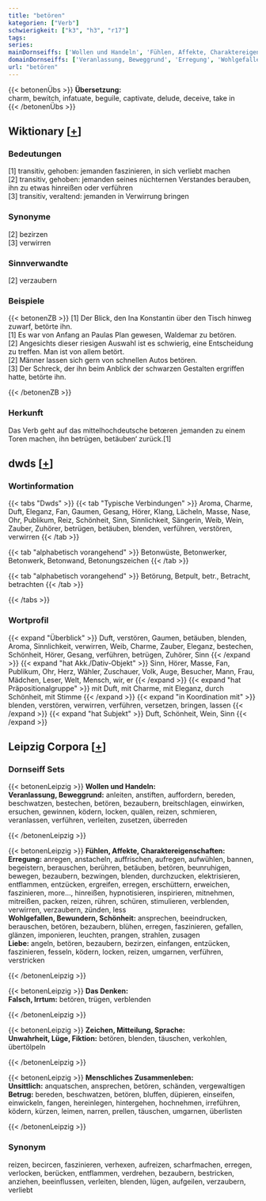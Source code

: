 ```yaml
---
title: "betören"
kategorien: ["Verb"]
schwierigkeit: ["k3", "h3", "r17"]
tags:
series:
mainDornseiffs: ['Wollen und Handeln', 'Fühlen, Affekte, Charaktereigenschaften', 'Das Denken', 'Zeichen, Mitteilung, Sprache', 'Menschliches Zusammenleben']
domainDornseiffs: ['Veranlassung, Beweggrund', 'Erregung', 'Wohlgefallen, Bewundern, Schönheit', 'Liebe', 'Falsch, Irrtum', 'Unwahrheit, Lüge, Fiktion', 'Unsittlich', 'Betrug']
url: "betören"
---
```


{{< betonenÜbs >}}
**Übersetzung:**  
charm, bewitch, infatuate, beguile, captivate, delude, deceive, take in  
{{< /betonenÜbs >}}

## Wiktionary [[+](https://de.wiktionary.org/wiki/betören)]

### Bedeutungen
[1] transitiv, gehoben: jemanden faszinieren, in sich verliebt machen  
[2] transitiv, gehoben: jemanden seines nüchternen Verstandes berauben, ihn zu etwas hinreißen oder verführen  
[3] transitiv, veraltend: jemanden in Verwirrung bringen  

### Synonyme
[2] bezirzen  
[3] verwirren  

### Sinnverwandte
[2] verzaubern  

### Beispiele
{{< betonenZB >}}
[1] Der Blick, den Ina Konstantin über den Tisch hinweg zuwarf, betörte ihn.  
[1] Es war von Anfang an Paulas Plan gewesen, Waldemar zu betören.  
[2] Angesichts dieser riesigen Auswahl ist es schwierig, eine Entscheidung zu treffen. Man ist von allem betört.  
[2] Männer lassen sich gern von schnellen Autos betören.  
[3] Der Schreck, der ihn beim Anblick der schwarzen Gestalten ergriffen hatte, betörte ihn.  

{{< /betonenZB >}}
### Herkunft
Das Verb geht auf das mittelhochdeutsche betœren ‚jemanden zu einem Toren machen, ihn betrügen, betäuben‘ zurück.[1]  



## dwds [[+](https://www.dwds.de/wb/betören)]

### Wortinformation
{{< tabs "Dwds" >}}
{{< tab "Typische Verbindungen" >}}
Aroma, Charme, Duft, Eleganz, Fan, Gaumen, Gesang, Hörer, Klang, Lächeln, Masse, Nase, Ohr, Publikum, Reiz, Schönheit, Sinn, Sinnlichkeit, Sängerin, Weib, Wein, Zauber, Zuhörer, betrügen, betäuben, blenden, verführen, verstören, verwirren
{{< /tab >}}

{{< tab "alphabetisch vorangehend" >}}
Betonwüste, Betonwerker, Betonwerk, Betonwand, Betonungszeichen
{{< /tab >}}

{{< tab "alphabetisch vorangehend" >}}
Betörung, Betpult, betr., Betracht, betrachten
{{< /tab >}}

{{< /tabs >}}

### Wortprofil
{{< expand "Überblick" >}} Duft, verstören, Gaumen, betäuben, blenden, Aroma, Sinnlichkeit, verwirren, Weib, Charme, Zauber, Eleganz, bestechen, Schönheit, Hörer, Gesang, verführen, betrügen, Zuhörer, Sinn {{< /expand >}}
{{< expand "hat Akk./Dativ-Objekt" >}} Sinn, Hörer, Masse, Fan, Publikum, Ohr, Herz, Wähler, Zuschauer, Volk, Auge, Besucher, Mann, Frau, Mädchen, Leser, Welt, Mensch, wir, er {{< /expand >}}
{{< expand "hat Präpositionalgruppe" >}} mit Duft, mit Charme, mit Eleganz, durch Schönheit, mit Stimme {{< /expand >}}
{{< expand "in Koordination mit" >}} blenden, verstören, verwirren, verführen, versetzen, bringen, lassen {{< /expand >}}
{{< expand "hat Subjekt" >}} Duft, Schönheit, Wein, Sinn {{< /expand >}}

## Leipzig Corpora [[+](https://corpora.uni-leipzig.de/en/res?word=betören&corpusId=deu_newscrawl-public_2018)]

### Dornseiff Sets
{{< betonenLeipzig >}}
**Wollen und Handeln:**  
**Veranlassung, Beweggrund:** anleiten, anstiften, auffordern, bereden, beschwatzen, bestechen, betören, bezaubern, breitschlagen, einwirken, ersuchen, gewinnen, ködern, locken, quälen, reizen, schmieren, veranlassen, verführen, verleiten, zusetzen, überreden  

{{< /betonenLeipzig >}}


{{< betonenLeipzig >}}
**Fühlen, Affekte, Charaktereigenschaften:**  
**Erregung:** anregen, anstacheln, auffrischen, aufregen, aufwühlen, bannen, begeistern, berauschen, berühren, betäuben, betören, beunruhigen, bewegen, bezaubern, bezwingen, blenden, durchzucken, elektrisieren, entflammen, entzücken, ergreifen, erregen, erschüttern, erweichen, faszinieren, more..., hinreißen, hypnotisieren, inspirieren, mitnehmen, mitreißen, packen, reizen, rühren, schüren, stimulieren, verblenden, verwirren, verzaubern, zünden, less  
**Wohlgefallen, Bewundern, Schönheit:** ansprechen, beeindrucken, berauschen, betören, bezaubern, blühen, erregen, faszinieren, gefallen, glänzen, imponieren, leuchten, prangen, strahlen, zusagen  
**Liebe:** angeln, betören, bezaubern, bezirzen, einfangen, entzücken, faszinieren, fesseln, ködern, locken, reizen, umgarnen, verführen, verstricken  

{{< /betonenLeipzig >}}


{{< betonenLeipzig >}}
**Das Denken:**  
**Falsch, Irrtum:** betören, trügen, verblenden  

{{< /betonenLeipzig >}}


{{< betonenLeipzig >}}
**Zeichen, Mitteilung, Sprache:**  
**Unwahrheit, Lüge, Fiktion:** betören, blenden, täuschen, verkohlen, übertölpeln  

{{< /betonenLeipzig >}}


{{< betonenLeipzig >}}
**Menschliches Zusammenleben:**  
**Unsittlich:** anquatschen, ansprechen, betören, schänden, vergewaltigen  
**Betrug:** bereden, beschwatzen, betören, bluffen, düpieren, einseifen, einwickeln, fangen, hereinlegen, hintergehen, hochnehmen, irreführen, ködern, kürzen, leimen, narren, prellen, täuschen, umgarnen, überlisten  

{{< /betonenLeipzig >}}

### Synonym
reizen, becircen, faszinieren, verhexen, aufreizen, scharfmachen, erregen, verlocken, berücken, entflammen, verdrehen, bezaubern, bestricken, anziehen, beeinflussen, verleiten, blenden, lügen, aufgeilen, verzaubern, verliebt

